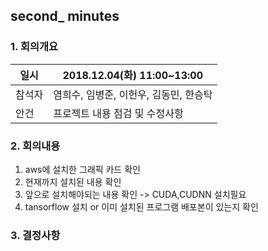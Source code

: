 ## second_ minutes

### 1. 회의개요

| 일시    |2018.12.04(화) 11:00~13:00      |
| --------|-------------------------------|
| 참석자  |염희수, 임병준, 이헌우, 김동민, 한승탁|
| 안건    |프로젝트 내용 점검 및 수정사항    |


### 2. 회의내용

 1. aws에 설치한 그래픽 카드 확인
 2. 현재까지 설치된 내용 확인
 3. 앞으로 설치해야되는 내용 확인 -> CUDA,CUDNN 설치필요
 4. tansorflow 설치 or 이미 설치된 프로그램 배포본이 있는지 확인
 
 ### 3. 결정사항
 
  
  
